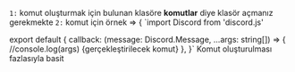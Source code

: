 `1:` komut oluşturmak için bulunan klasöre **komutlar** diye klasör açmanız gerekmekte
`2:` komut için örnek => {
`import Discord from 'discord.js'

export default {
callback: (message: Discord.Message, ...args: string[]) => {
//console.log(args)
{gerçekleştirilecek komut}
},
}`
Komut oluşturulması fazlasıyla basit
